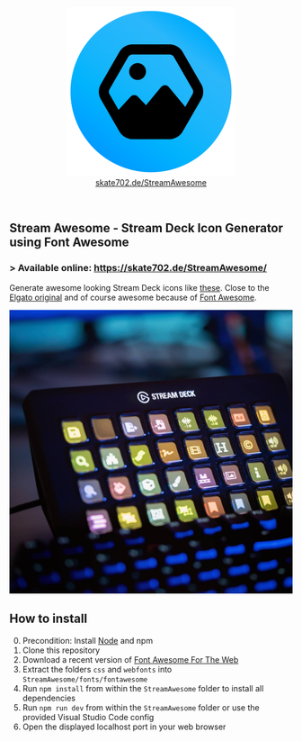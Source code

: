<p align="center">
  <img src = "streamawesome-logo.png"/><br>
  <a href="https://skate702.de/StreamAwesome/">skate702.de/StreamAwesome</a>
</p>
<p>&nbsp;</p>

## Stream Awesome - Stream Deck Icon Generator using Font Awesome
### > Available online: https://skate702.de/StreamAwesome/

Generate awesome looking Stream Deck icons like [these](https://www.instagram.com/p/CKPCM_YF16a/). Close to the [Elgato original](https://www.elgato.com/stream-deck) and of course awesome because of [Font Awesome](https://fontawesome.com/).

![image](preview.png)

## How to install
0. Precondition: Install [Node](https://nodejs.org) and npm
1. Clone this repository
2. Download a recent version of [Font Awesome For The Web](https://fontawesome.com/download)
3. Extract the folders `css` and `webfonts` into `StreamAwesome/fonts/fontawesome`
4. Run `npm install` from within the `StreamAwesome` folder to install all dependencies
5. Run `npm run dev` from within the `StreamAwesome` folder or use the provided Visual Studio Code config
6. Open the displayed localhost port in your web browser
